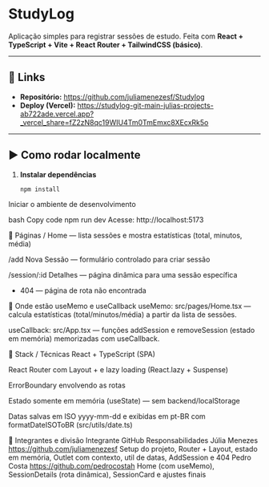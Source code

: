# StudyLog

Aplicação simples para registrar sessões de estudo. Feita com **React + TypeScript + Vite + React Router + TailwindCSS (básico)**.

---

## 🔗 Links

- **Repositório:** https://github.com/juliamenezesf/Studylog  
- **Deploy (Vercel):** https://studylog-git-main-julias-projects-ab722ade.vercel.app?_vercel_share=fZ2zN8qc19WIU4Tm0TmEmxc8XEcxRk5o

---

## ▶️ Como rodar localmente

1. **Instalar dependências**
   ```bash
   npm install
Iniciar o ambiente de desenvolvimento

bash
Copy code
npm run dev
Acesse: http://localhost:5173

📄 Páginas
/ Home — lista sessões e mostra estatísticas (total, minutos, média)

/add Nova Sessão — formulário controlado para criar sessão

/session/:id Detalhes — página dinâmica para uma sessão específica

* 404 — página de rota não encontrada

🧠 Onde estão useMemo e useCallback
useMemo: src/pages/Home.tsx — calcula estatísticas (total/minutos/média) a partir da lista de sessões.

useCallback: src/App.tsx — funções addSession e removeSession (estado em memória) memorizadas com useCallback.

🧰 Stack / Técnicas
React + TypeScript (SPA)

React Router com Layout + <Outlet> e lazy loading (React.lazy + Suspense)

ErrorBoundary envolvendo as rotas

Estado somente em memória (useState) — sem backend/localStorage

Datas salvas em ISO yyyy-mm-dd e exibidas em pt-BR com formatDateISOToBR (src/utils/date.ts)

👥 Integrantes e divisão
Integrante	GitHub	Responsabilidades
Júlia Menezes	https://github.com/juliamenezesf	Setup do projeto, Router + Layout, estado em memória, Outlet com contexto, util de datas, AddSession e 404
Pedro Costa	https://github.com/pedrocostah	Home (com useMemo), SessionDetails (rota dinâmica), SessionCard e ajustes finais

